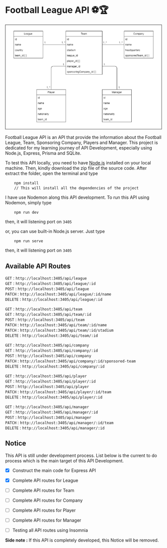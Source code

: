 # Football League API ⚽🏆      


![Banner](football-league-api.png)        


Football League API is an API that provide the information about the Football League, Team, Sponsoring Company, Players and Manager. This project is dedicated for my learning journey of API Development, especially using Node.js, Express, Prisma and SQLite.       


To test this API locally, you need to have [Node.js](https://nodejs.org/en/) installed on your local machine. Then, kindly download the zip file of the source code. After extract the folder, open the terminal and type       

```Shell
	npm install
	// This will install all the dependencies of the project
```       


I have use Nodemon along this API development. To run this API using Nodemon, simply type     

```Shell
  	npm run dev
```          

then, it will listening port on `3405`       

or, you can use built-in Node.js server. Just type       

```Shell
  	npm run serve
```          

then, it will listening port on `3405`       


## Available API Routes          

`GET` : `http://localhost:3405/api/league`    
`GET` : `http://localhost:3405/api/league/:id`     
`POST` : `http://localhost:3405/api/league`      
`PATCH` : `http://localhost:3405/api/league/:id/name`    
`DELETE` : `http://localhost:3405/api/league/:id`           

`GET` : `http://localhost:3405/api/team`      
`GET` : `http://localhost:3405/api/team/:id`         
`POST` : `http://localhost:3405/api/team`         
`PATCH` : `http://localhost:3405/api/team/:id/name`         
`PATCH` : `http://localhost:3405/api/team/:id/stadium`        
`DELETE` : `http://localhost:3405/api/team/:id`           

`GET` : `http://localhost:3405/api/company`        
`GET` : `http://localhost:3405/api/company/:id`      
`POST` : `http://localhost:3405/api/company`       
`PATCH` : `http://localhost:3405/api/company/:id/sponsored-team`       
`DELETE` : `http://localhost:3405/api/company/:id`      

`GET` : `http://localhost:3405/api/player`       
`GET` : `http://localhost:3405/api/player/:id`       
`POST` : `http://localhost:3405/api/player`        
`PATCH` : `http://localhost:3405/api/player/:id/team`       
`DELETE` : `http://localhost:3405/api/player/:id`          

`GET` : `http://localhost:3405/api/manager`        
`GET` : `http://localhost:3405/api/manager/:id`       
`POST` : `http://localhost:3405/api/manager`        
`PATCH` : `http://localhost:3405/api/manager/:id/team`         
`DELETE` : `http://localhost:3405/api/manager/:id`         


## Notice       

This API is still under development process. List below is the current to do process which is the main target of this API Development.

- [x] Construct the main code for Express API
- [x] Complete API routes for League
- [ ] Complete API routes for Team
- [ ] Complete API routes for Company
- [ ] Complete API routes for Player
- [ ] Complete API routes for Manager
- [ ] Testing all API routes using Insomnia       


**Side note :** If this API is completely developed, this Notice will be removed.
